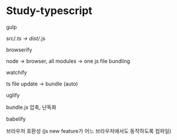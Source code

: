 # Study-typescript


gulp 

src/*.ts -> dist/*.js


browserify

node -> browser, all modules -> one js file bundling


watchify

ts file update -> bundle (auto)


uglify

bundle.js 압축, 난독화


babelify

브라우저 호환성 (js new feature가 어느 브라우저에서도 동작하도록 컴파일)
